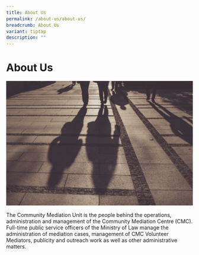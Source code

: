 ```yaml
---
title: About Us
permalink: /about-us/about-us/
breadcrumb: About Us
variant: tiptap
description: ""
---
```

<h1>About Us</h1>
<div class="isomer-image-wrapper">
<img style="width: 600px" height="auto" width="100%" title="About Us" alt="About Us" src="/images/1504082743734.png">
</div>
<p>The Community Mediation Unit is the people behind the operations, administration
and management of the Community Mediation Centre (CMC). Full-time public
service officers of the Ministry of Law manage the administration of mediation
cases, management of CMC Volunteer Mediators, publicity and outreach work
as well as other administrative matters.</p>
<p></p>
<p></p>